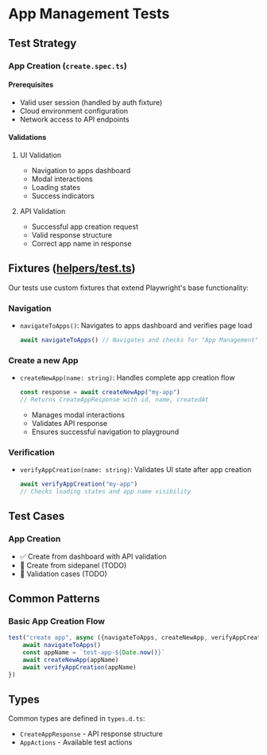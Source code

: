 # App Management Tests

## Test Strategy

### App Creation (`create.spec.ts`)

#### Prerequisites

- Valid user session (handled by auth fixture)
- Cloud environment configuration
- Network access to API endpoints

#### Validations

1. UI Validation
    - Navigation to apps dashboard
    - Modal interactions
    - Loading states
    - Success indicators

2. API Validation
    - Successful app creation request
    - Valid response structure
    - Correct app name in response

## Fixtures ([helpers/test.ts](helpers/test.ts))

Our tests use custom fixtures that extend Playwright's base functionality:

### Navigation

- `navigateToApps()`: Navigates to apps dashboard and verifies page load

    ```typescript
    await navigateToApps() // Navigates and checks for "App Management" text
    ```

### Create a new App

- `createNewApp(name: string)`: Handles complete app creation flow

    ```typescript
    const response = await createNewApp("my-app")
    // Returns CreateAppResponse with id, name, createdAt
    ```
    - Manages modal interactions
    - Validates API response
    - Ensures successful navigation to playground

### Verification

- `verifyAppCreation(name: string)`: Validates UI state after app creation

    ```typescript
    await verifyAppCreation("my-app")
    // Checks loading states and app name visibility
    ```

## Test Cases

### App Creation

- ✅ Create from dashboard with API validation
- 🔄 Create from sidepanel (TODO)
- 🔄 Validation cases (TODO)

## Common Patterns

### Basic App Creation Flow

```typescript
test("create app", async ({navigateToApps, createNewApp, verifyAppCreation}) => {
    await navigateToApps()
    const appName = `test-app-${Date.now()}`
    await createNewApp(appName)
    await verifyAppCreation(appName)
})
```

## Types

Common types are defined in `types.d.ts`:

- `CreateAppResponse` - API response structure
- `AppActions` - Available test actions
